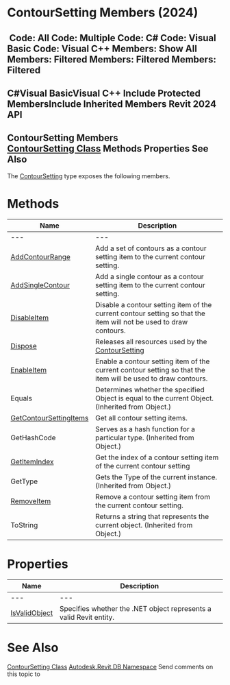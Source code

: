 # ContourSetting Members (2024)

﻿
 Code: All Code: Multiple Code: C# Code: Visual Basic Code: Visual C++  Members: Show All Members: Filtered Members: Filtered Members: Filtered   
---  
C#Visual BasicVisual C++
Include Protected MembersInclude Inherited Members
Revit 2024 API  
---  
ContourSetting Members  
[ContourSetting Class](273ba072-c140-14c8-3000-24bac8337dd2.md "ContourSetting Class") Methods Properties See Also  
---  
The [ContourSetting](273ba072-c140-14c8-3000-24bac8337dd2.md "ContourSetting Class") type exposes the following members.
# Methods
| Name | Description |
| --- | --- |
| --- | --- | --- |
| [AddContourRange](078c56cd-c445-c4a0-1c75-0822639a90b6.md "AddContourRange Method") | Add a set of contours as a contour setting item to the current contour setting. |
| [AddSingleContour](f7e5c3d5-8ef1-42fe-8f0d-eb3c9f2d3964.md "AddSingleContour Method") | Add a single contour as a contour setting item to the current contour setting. |
| [DisableItem](65fc1643-089a-760b-d4f9-a101ea48b8a7.md "DisableItem Method") | Disable a contour setting item of the current contour setting so that the item will not be used to draw contours. |
| [Dispose](08e03992-6f18-5bd8-347c-38fba3f4a1f4.md "Dispose Method") | Releases all resources used by the [ContourSetting](273ba072-c140-14c8-3000-24bac8337dd2.md "ContourSetting Class") |
| [EnableItem](cccac315-c3a5-9379-0382-249eb94ee1df.md "EnableItem Method") | Enable a contour setting item of the current contour setting so that the item will be used to draw contours. |
| Equals | Determines whether the specified Object is equal to the current Object. (Inherited from Object.) |
| [GetContourSettingItems](874b2349-0eff-2a17-cb9f-ca8be43c14b2.md "GetContourSettingItems Method") | Get all contour setting items. |
| GetHashCode | Serves as a hash function for a particular type.  (Inherited from Object.) |
| [GetItemIndex](767624bf-19ce-e506-7d36-27faeb22a60a.md "GetItemIndex Method") | Get the index of a contour setting item of the current contour setting |
| GetType | Gets the Type of the current instance. (Inherited from Object.) |
| [RemoveItem](63b5a3f9-062e-4821-3783-9a53663e5fe8.md "RemoveItem Method") | Remove a contour setting item from the current contour setting. |
| ToString | Returns a string that represents the current object. (Inherited from Object.) |

# Properties
| Name | Description |
| --- | --- |
| --- | --- | --- |
| [IsValidObject](85b91877-0f04-5bef-872e-4b2dc97d4cf5.md "IsValidObject Property") | Specifies whether the .NET object represents a valid Revit entity. |

# See Also
[ContourSetting Class](273ba072-c140-14c8-3000-24bac8337dd2.md "ContourSetting Class")
[Autodesk.Revit.DB Namespace](87546ba7-461b-c646-cbb1-2cb8f5bff8b2.md "Autodesk.Revit.DB Namespace")
Send comments on this topic to 